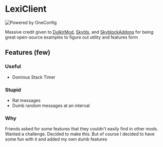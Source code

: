 # LexiClient

![Powered by OneConfig](https://polyfrost.org/media/branding/badges/badge_1.svg)

Massive credit given to [DulkirMod](https://github.com/inglettronald/DulkirMod/), [Skytils](https://github.com/Skytils/SkytilsMod), and [SkyblockAddons](https://github.com/BiscuitDevelopment/SkyblockAddons) for being great open-source examples to figure out utility and features form

## Features (few)

### Useful
- Dominus Stack Timer

### Stupid
- Rat messages
- Dumb random messages at an interval

### Why
Friends asked for some features that they couldn't easily find in other mods. Wanted a challenge. Decided to make this.
But of course I decided to have some fun with it and added my own dumb features

